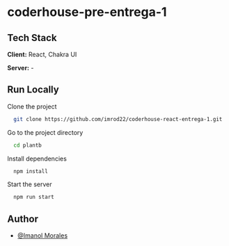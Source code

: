 # coderhouse-pre-entrega-1

## Tech Stack

**Client:** React, Chakra UI

**Server:** -
## Run Locally

Clone the project

```bash
  git clone https://github.com/imrod22/coderhouse-react-entrega-1.git
```

Go to the project directory

```bash
  cd plantb
```

Install dependencies

```bash
  npm install
```

Start the server

```bash
  npm run start
```


## Author

- [@Imanol Morales](https://www.github.com/imrod22)
